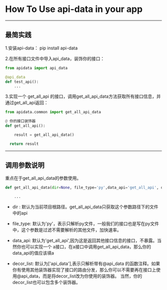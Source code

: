 
# How To Use api-data in your app

 ---

## 最简实践

 1.安装api-data： pip install api-data

 2.在所有接口文件中导入api_data，装饰你的接口：

  ``` python
  from apidata import api_data

  @api_data
  def test_api():
      ...
  ```

 3.实现一个 get_all_api 的接口，调用get_all_api_data方法获取所有接口信息，并通过get_all_api返回：

  ``` python
  from apidata.common import get_all_api_data

  @ 你的接口装饰器
  def get_all_api():

      result = get_all_api_data()

    return result
  ```

  ---


## 调用参数说明
  重点在于get_all_api_data的参数使用。

  ``` python
  def get_all_api_data(dir=None, file_type='py',data_api='get_all_api', decor_list=['api_data']):

      ...

  ```
 - dir : 默认为当前项目根路径。get_all_api_data只获取这个参数路径下的文件中的api

 - file_type: 默认为'py'，表示只解析py文件，一般我们的接口也是写在py文件中，这个参数是过滤不需要解析的其他文件，加快速率。

 - data_api: 默认为'get_all_api',因为这是返回其他接口信息的接口，不暴露。当然你也可以实现一个 a接口，在a接口中调用get_all_api_data，那么你的data_api的值应该填a

 - decor_list: 默认为['api_data'],表示只解析带有@api_data 的函数注释。如果你有使用其他装饰器实现了接口的路由分发，那么你可以不需要再在接口上使用@api_data，而是将decor_list改为你使用的装饰器。
 当然，你的decor_list也可以包含多个装饰器。

